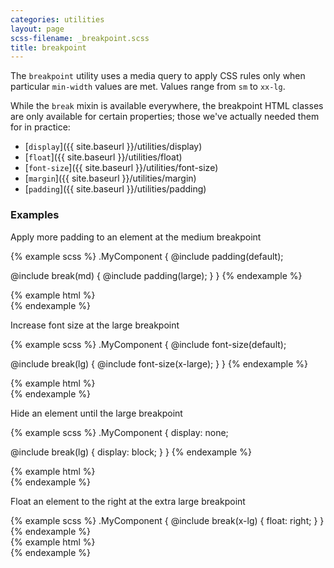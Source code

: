 ```yaml
---
categories: utilities
layout: page
scss-filename: _breakpoint.scss
title: breakpoint
---
```

The `breakpoint` utility uses a media query to apply CSS rules only when particular `min-width` values are met. Values range from `sm` to `xx-lg`.

While the `break` mixin is available everywhere, the breakpoint HTML classes are only available for certain properties; those we've actually needed them for in practice:

* [`display`]({{ site.baseurl }}/utilities/display)
* [`float`]({{ site.baseurl }}/utilities/float)
* [`font-size`]({{ site.baseurl }}/utilities/font-size)
* [`margin`]({{ site.baseurl }}/utilities/margin)
* [`padding`]({{ site.baseurl }}/utilities/padding)

### Examples

Apply more padding to an element at the medium breakpoint

<div class="DocsExample DocsExample--render--hidden DocsExample--render--hidden--grouped">
{% example scss %}
.MyComponent {
  @include padding(default);

  @include break(md) {
    @include padding(large);
  }
}
{% endexample %}
</div>

<div class="DocsExample DocsExample--render--hidden">
{% example html %}
<!--
Note that using a utility class inline with a component class is considered a
hack; components should define and control all of their variants/modifications
-->
<div class="MyComponent u-md-padding--large"></div>
{% endexample %}
</div>


Increase font size at the large breakpoint

<div class="DocsExample DocsExample--render--hidden DocsExample--render--hidden--grouped">
{% example scss %}
.MyComponent {
  @include font-size(default);

  @include break(lg) {
    @include font-size(x-large);
  }
}
{% endexample %}
</div>

<div class="DocsExample DocsExample--render--hidden">
{% example html %}
<div class="MyComponent u-lg-font-size--x-large"></div>
{% endexample %}
</div>


Hide an element until the large breakpoint

<div class="DocsExample DocsExample--render--hidden DocsExample--render--hidden--grouped">
{% example scss %}
.MyComponent {
  display: none;

  @include break(lg) {
    display: block;
  }
}
{% endexample %}
</div>

<div class="DocsExample DocsExample--render--hidden">
{% example html %}
<div class="MyComponent u-lg-display--block"></div>
{% endexample %}
</div>


Float an element to the right at the extra large breakpoint

<div class="DocsExample DocsExample--render--hidden DocsExample--render--hidden--grouped">
{% example scss %}
.MyComponent {
  @include break(x-lg) {
    float: right;
  }
}
{% endexample %}
</div>

<div class="DocsExample DocsExample--render--hidden">
{% example html %}
<div class="MyComponent u-x-lg-float--right"></div>
{% endexample %}
</div>
